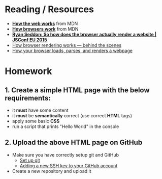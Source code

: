 # Reading / Resources

- [**How the web works**](https://developer.mozilla.org/en-US/docs/Learn/Getting_started_with_the_web/How_the_Web_works) from MDN
- [**How browsers work**](https://developer.mozilla.org/en-US/docs/Web/Performance/How_browsers_work) from MDN
- [**Ryan Seddon: So how does the browser actually render a website | JSConf EU 2015**](https://www.youtube.com/watch?v=SmE4OwHztCc)
- [How browser rendering works — behind the scenes](https://blog.logrocket.com/how-browser-rendering-works-behind-scenes/)
- [How your browser loads, parses, and renders a webpage](https://www.fullstackfoundations.com/blog/how-browser-loads-parses-renders-webpage)

# Homework

## 1. Create a simple HTML page with the below requirements:

- it **must** have some content
- it **must** be **semantically** correct (use correct **HTML** tags)
- apply some basic **CSS**
- run a script that prints "Hello World" in the console

## 2. Upload the above HTML page on GitHub

- Make sure you have correctly setup git and GitHub
  - [Set up git](https://docs.github.com/en/get-started/getting-started-with-git/set-up-git)
  - [Adding a new SSH key to your GitHub account](https://docs.github.com/en/authentication/connecting-to-github-with-ssh/adding-a-new-ssh-key-to-your-github-account?platform=windows)
- Create a new repository and upload it
